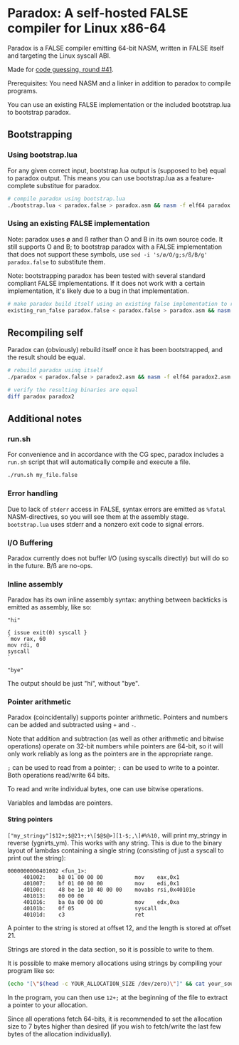 # Paradox: A self-hosted FALSE compiler for Linux x86-64

Paradox is a FALSE compiler emitting 64-bit NASM, written in FALSE itself and targeting the Linux syscall ABI.

Made for [code guessing, round #41](https://cg.esolangs.gay/41/).

Prerequisites: You need NASM and a linker in addition to paradox to compile programs.

You can use an existing FALSE implementation or the included bootstrap.lua to bootstrap paradox.

## Bootstrapping

### Using bootstrap.lua

For any given correct input, bootstrap.lua output is (supposed to be) equal to paradox output.
This means you can use bootstrap.lua as a feature-complete substitue for paradox.

```sh
# compile paradox using bootstrap.lua
./bootstrap.lua < paradox.false > paradox.asm && nasm -f elf64 paradox.asm && ld paradox.o -o paradox
```

### Using an existing FALSE implementation

Note: paradox uses ø and ß rather than O and B in its own source code. It still supports O and B; to bootstrap paradox with a FALSE implementation that does not support these symbols, use `sed -i 's/ø/O/g;s/ß/B/g' paradox.false` to substitute them.

Note: bootstrapping paradox has been tested with several standard compliant FALSE implementations. If it does not work with a certain implementation, it's likely due to a bug in that implementation.

```sh
# make paradox build itself using an existing false implementation to run paradox
existing_run_false paradox.false < paradox.false > paradox.asm && nasm -f elf64 paradox.asm && ld paradox.o -o paradox
```

## Recompiling self

Paradox can (obviously) rebuild itself once it has been bootstrapped, and the result should be equal.

```sh
# rebuild paradox using itself
./paradox < paradox.false > paradox2.asm && nasm -f elf64 paradox2.asm && ld paradox2.o -o paradox2

# verify the resulting binaries are equal
diff paradox paradox2
```

## Additional notes

### run.sh

For convenience and in accordance with the CG spec, paradox includes a `run.sh` script that will automatically compile and execute a file.

```sh
./run.sh my_file.false
```

### Error handling

Due to lack of `stderr` access in FALSE, syntax errors are emitted as `%fatal` NASM-directives, so you will see them at the assembly stage. `bootstrap.lua` uses stderr and a nonzero exit code to signal errors.

### I/O Buffering

Paradox currently does not buffer I/O (using syscalls directly) but will do so in the future. B/ß are no-ops.

### Inline assembly

Paradox has its own inline assembly syntax: anything between backticks is emitted as assembly, like so:

```
"hi"

{ issue exit(0) syscall }
`mov rax, 60
mov rdi, 0
syscall
`

"bye"
```

The output should be just "hi", without "bye".

### Pointer arithmetic

Paradox (coincidentally) supports pointer arithmetic. Pointers and numbers can be added and subtracted using `+` and `-`.

Note that addition and subtraction (as well as other arithmetic and bitwise operations) operate on 32-bit numbers while pointers are 64-bit, so it will only work reliably as long as the pointers are in the appropriate range.

 `;` can be used to read from a pointer; `:` can be used to write to a pointer. Both operations read/write 64 bits.

To read and write individual bytes, one can use bitwise operations.

Variables and lambdas are pointers.

#### String pointers

`["my_stringy"]$12+;$@21+;+\[$@$@>][1-$;,\]#%%10,` will print my_stringy in reverse (ygnirts_ym). This works with any string. This is due to the binary layout of lambdas containing a single string (consisting of just a syscall to print out the string):

```
0000000000401002 <fun_1>:
	 401002:	b8 01 00 00 00       	mov    eax,0x1
	 401007:	bf 01 00 00 00       	mov    edi,0x1
	 40100c:	48 be 1e 10 40 00 00 	movabs rsi,0x40101e
	 401013:	00 00 00
	 401016:	ba 0a 00 00 00       	mov    edx,0xa
	 40101b:	0f 05                	syscall
	 40101d:	c3                   	ret
```

A pointer to the string is stored at offset 12, and the length is stored at offset 21.

Strings are stored in the data section, so it is possible to write to them.

It is possible to make memory allocations using strings by compiling your program like so:

```sh
(echo "[\"$(head -c YOUR_ALLOCATION_SIZE /dev/zero)\"]" && cat your_source_file.false) | ./paradox
```

In the program, you can then use `12+;` at the beginning of the file to extract a pointer to your allocation.

Since all operations fetch 64-bits, it is recommended to set the allocation size to 7 bytes higher than desired (if you wish to fetch/write the last few bytes of the allocation individually).

